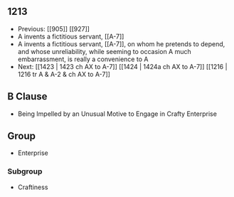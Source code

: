 ## 1213
- Previous: [[905]] [[927]] 
- A invents a fictitious servant, [[A-7]]
- A invents a fictitious servant, [[A-7]], on whom he pretends to depend, and whose unreliability, while seeming to occasion A much embarrassment, is really a convenience to A
- Next: [[1423 | 1423 ch AX to A-7]] [[1424 | 1424a ch AX to A-7]] [[1216 | 1216 tr A &amp; A-2 &amp; ch AX to A-7]] 

## B Clause
- Being Impelled by an Unusual Motive to Engage in Crafty Enterprise

## Group
- Enterprise

### Subgroup
- Craftiness

